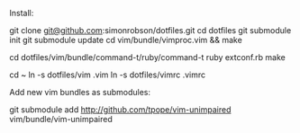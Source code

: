 Install:

  git clone git@github.com:simonrobson/dotfiles.git
  cd dotfiles
  git submodule init
  git submodule update
  cd vim/bundle/vimproc.vim && make

  cd dotfiles/vim/bundle/command-t/ruby/command-t
  ruby extconf.rb
  make

  cd ~
  ln -s dotfiles/vim .vim
  ln -s dotfiles/vimrc .vimrc

Add new vim bundles as submodules:

  git submodule add http://github.com/tpope/vim-unimpaired vim/bundle/vim-unimpaired


